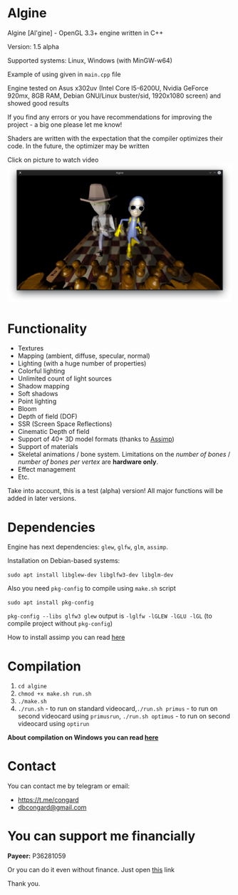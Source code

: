 # Algine
Algine [Al'gine] - OpenGL 3.3+ engine written in C++

Version: 1.5 alpha

Supported systems: Linux, Windows (with MinGW-w64)

Example of using given in `main.cpp` file

Engine tested on Asus x302uv (Intel Core I5-6200U, Nvidia GeForce 920mx, 8GB RAM, Debian GNU/Linux buster/sid, 1920x1080 screen) and showed good results

If you find any errors or you have recommendations for improving the project - a big one please let me know!

Shaders are written with the expectation that the compiler optimizes their code. In the future, the optimizer may be written

Click on picture to watch video
[![Algine v1.5 alpha](pictures/1.png)](https://youtu.be/HQKTpQhn40c)

# Functionality
 * Textures
 * Mapping (ambient, diffuse, specular, normal)
 * Lighting (with a huge number of properties)
 * Colorful lighting
 * Unlimited count of light sources
 * Shadow mapping
 * Soft shadows
 * Point lighting
 * Bloom
 * Depth of field (DOF)
 * SSR (Screen Space Reflections)
 * Cinematic Depth of field
 * Support of 40+ 3D model formats (thanks to [Assimp](https://github.com/assimp/assimp))
 * Support of materials
 * Skeletal animations / bone system. Limitations on the *number of bones* / *number of bones per vertex* are **hardware only**.
 * Effect management
 * Etc.

Take into account, this is a test (alpha) version! All major functions will be added in later versions.

# Dependencies
Engine has next dependencies: `glew`, `glfw`, `glm`, `assimp`.

Installation on Debian-based systems:

`sudo apt install libglew-dev libglfw3-dev libglm-dev`

Also you need `pkg-config` to compile using `make.sh` script

`sudo apt install pkg-config`

`pkg-config --libs glfw3 glew` output is `-lglfw -lGLEW -lGLU -lGL` (to compile project without `pkg-config`)

How to install assimp you can read [here](https://github.com/assimp/assimp/blob/master/Build.md)

# Compilation
1. `cd algine`
2. `chmod +x make.sh run.sh`
3. `./make.sh`
4. `./run.sh` - to run on standard videocard,`./run.sh primus` - to run on second videocard using `primusrun`, `./run.sh optimus` - to run on second videocard using `optirun`

**About compilation on Windows you can read [here](build.md)**

# Contact
You can contact me by telegram or email:
 * https://t.me/congard
 * dbcongard@gmail.com

# You can support me financially
<b>Payeer:</b> P36281059

Or you can do it even without finance. Just open [this](http://fainbory.com/8aWY) link

Thank you.